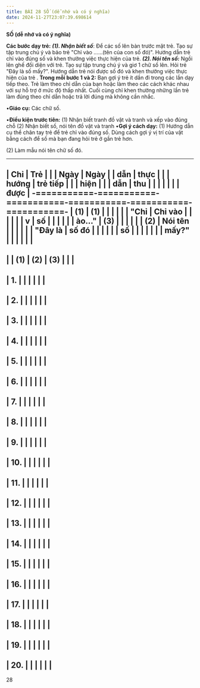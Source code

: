 ```yaml
---
title: BÀI 28 SỐ (dễ nhớ và có ý nghĩa)
date: 2024-11-27T23:07:39.698614
---
```

**SỐ (dễ nhớ và có ý nghĩa)**

**Các bước dạy trẻ:**
***(1). Nhận biết số***: Để các số lên bàn trước mặt trẻ. Tạo sự tập
trung chú ý và bảo trẻ "Chỉ vào ......(tên của con số đó)". Hướng dẫn
trẻ chỉ vào đúng số và khen thưởng việc thực hiện của trẻ. ***(2). Nói
tên số:*** Ngồi lên ghế đối diện với trẻ. Tạo sự tập trung chú ý và
giơ 1 chữ số lên. Hỏi trẻ "Đây là số mấy?". Hướng dẫn trẻ nói được số
đó và khen thưởng việc thực hiện của trẻ . **Trong mỗi bước 1 và 2:**
Bạn gợi ý trẻ ít dần đi trong các lần dạy tiếp theo. Trẻ làm theo chỉ
dẫn của bạn hoặc làm theo các cách khác nhau với sự hỗ trợ ở mức độ
thấp nhất. Cuối cùng chỉ khen thưởng những lần trẻ làm đúng theo chỉ
dẫn hoặc trả lời đúng mà không cần nhắc.

•**Giáo cụ:** Các chữ số.

•**Điều kiện trước tiên:**
(1) Nhận biết tranh đồ vật và tranh và xếp vào đúng chỗ
(2) Nhận biết số, nói tên đồ vật và tranh
•**Gợi ý cách dạy:**
(1) Hướng dẫn cụ thể chân tay trẻ để trẻ chỉ vào đúng số. Dùng cách
gợi ý vị trí của vật bằng cách để số mà bạn đang hỏi trẻ ở gần trẻ
hơn.

(2) Làm mẫu nói tên chữ số đó.

-------------------------------------------------------------------------
| **Chỉ     | **Trẻ     |           |           | **Ngày  | **Ngày    |
| dẫn**     | thực      |           |           | hướng   | trẻ tiếp  |
|           | hiện**    |           |           | dẫn**   | thu       |
|           |           |           |           |           | được**    |
-===========-===========-===========-===========-===========-===========-
| **(1)   | **(1)   |           |           |           |           |
| "Chỉ    | Chỉ vào |           |           |           |           |
| v       | số**   |           |           |           |           |
| ào..."** | **(3)   |           |           |           |           |
| **(2)   | Nói tên |           |           |           |           |
| "Đây là | số đó** |           |           |           |           |
| số      |           |           |           |           |           |
| mấy?"** |           |           |           |           |           |
-------------------------------------------------------------------------
|           | **(1)**   | **(2)**   | **(3)**   |           |           |
-------------------------------------------------------------------------
| 1.     |           |           |           |           |           |
-------------------------------------------------------------------------
| 2.     |           |           |           |           |           |
-------------------------------------------------------------------------
| 3.     |           |           |           |           |           |
-------------------------------------------------------------------------
| 4.     |           |           |           |           |           |
-------------------------------------------------------------------------
| 5.     |           |           |           |           |           |
-------------------------------------------------------------------------
| 6.     |           |           |           |           |           |
-------------------------------------------------------------------------
| 7.     |           |           |           |           |           |
-------------------------------------------------------------------------
| 8.     |           |           |           |           |           |
-------------------------------------------------------------------------
| 9.     |           |           |           |           |           |
-------------------------------------------------------------------------
| 10.    |           |           |           |           |           |
-------------------------------------------------------------------------
| 11.    |           |           |           |           |           |
-------------------------------------------------------------------------
| 12.    |           |           |           |           |           |
-------------------------------------------------------------------------
| 13.    |           |           |           |           |           |
-------------------------------------------------------------------------
| 14.    |           |           |           |           |           |
-------------------------------------------------------------------------
| 15.    |           |           |           |           |           |
-------------------------------------------------------------------------
| 16.    |           |           |           |           |           |
-------------------------------------------------------------------------
| 17.    |           |           |           |           |           |
-------------------------------------------------------------------------
| 18.    |           |           |           |           |           |
-------------------------------------------------------------------------
| 19.    |           |           |           |           |           |
-------------------------------------------------------------------------
| 20.    |           |           |           |           |           |
-------------------------------------------------------------------------

28

